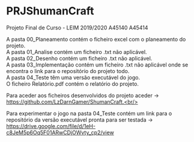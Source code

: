 # PRJShumanCraft
Projeto Final de Curso - LEIM 2019/2020
A45140 A45414

A pasta 00_Planeamento contém o ficheiro excel com o planeamento do projeto.<br/>
A pasta 01_Analise contém um ficheiro .txt não aplicável.<br/>
A pasta 02_Desenho contém um ficheiro .txt não aplicável.<br/>
A pasta 03_Implementação contém um ficheiro .txt não aplicável onde se encontra o link para o repositório do projeto todo.<br/>
A pasta 04_Teste têm uma versão executável do jogo.<br/>
O ficheiro Relatório.pdf contém o relatório do projeto.<br/>


Para aceder aos ficheiros desenvolvidos do projeto aceder -> https://github.com/LzDarnGamer/ShumanCraft.<br/>

Para experimentar o jogo na pasta 04_Teste contém um link para o repositório da versão executável pronta para ser testada -> https://drive.google.com/file/d/1eH-c8JeM5p6Oq5F01ARwCDjOWvty_cp2/view<br/>

